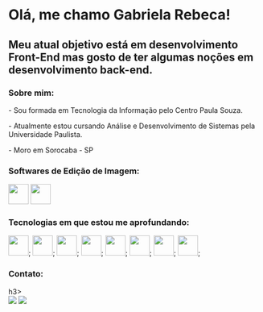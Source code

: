 <h1>Olá, me chamo Gabriela Rebeca!</h1>
<h2>Meu atual objetivo está em desenvolvimento Front-End mas gosto de ter algumas noções em desenvolvimento back-end.</h2>

<h3>Sobre mim:</h3>
<p> - Sou formada em Tecnologia da Informação pelo Centro Paula Souza.</p> 
<p> - Atualmente estou cursando Análise e Desenvolvimento de Sistemas pela Universidade Paulista.</p> 
<p> - Moro em Sorocaba - SP </p> 

<h3>Softwares de Edição de Imagem:</h3>
<img src="https://cdn.jsdelivr.net/gh/devicons/devicon/icons/illustrator/illustrator-line.svg"  width="40" height="40"/>
<img src="https://cdn.jsdelivr.net/gh/devicons/devicon/icons/photoshop/photoshop-line.svg" width="40" height="40"/>

<h3>Tecnologias em que estou me aprofundando:</h3>
<img src="https://cdn.jsdelivr.net/gh/devicons/devicon/icons/css3/css3-original.svg"  width="40" height="40"/>;
<img src="https://cdn.jsdelivr.net/gh/devicons/devicon/icons/html5/html5-original.svg" width="40" height="40" />;
<img src="https://cdn.jsdelivr.net/gh/devicons/devicon/icons/php/php-original.svg" width="40" height="40" />;
<img src="https://cdn.jsdelivr.net/gh/devicons/devicon/icons/wordpress/wordpress-original.svg"  width="40" height="40"/>;
<img src="https://cdn.jsdelivr.net/gh/devicons/devicon/icons/typescript/typescript-original.svg" width="40" height="40" />;
<img src="https://cdn.jsdelivr.net/gh/devicons/devicon/icons/java/java-original.svg"  width="40" height="40" />;
<img src="https://cdn.jsdelivr.net/gh/devicons/devicon/icons/c/c-original.svg" width="40" height="40" />;
<img src="https://cdn.jsdelivr.net/gh/devicons/devicon/icons/javascript/javascript-original.svg" width="40" height="40" />;

<h3>Contato:</h3>h3>
<div>
<a href = "mailto:gabirmsoares@gmail.com"><img loading="lazy" src="https://img.shields.io/badge/Gmail-D14836?style=for-the-badge&logo=gmail&logoColor=white" target="_blank"></a>
<a href="https://www.linkedin.com/in/gabsmart" target="_blank"><img loading="lazy" src="https://img.shields.io/badge/-LinkedIn-%230077B5?style=for-the-badge&logo=linkedin&logoColor=white" target="_blank"></a>   
</div>
